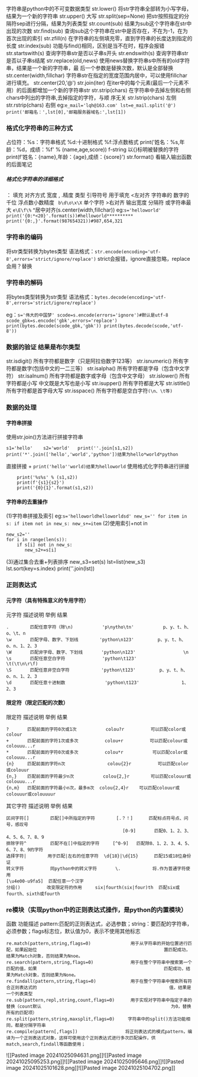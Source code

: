 字符串是python中的不可变数据类型
str.lower()                         将str字符串全部转为小写字母，结果为一个新的字符串
str.upper()                                                          大写
str.split(sep=None)          把str按照指定的分隔符sep进行分隔，结果为列表类型
str.count(sub)                   结果为sub这个字符串在str中出现的次数
str.find(sub)                      查询sub这个字符串在str中是否存在，不在为-1，在为首次出现的索引
str.zfill(n)                              在字符串的左侧填充零，直到字符串的长度达到指定的长度
str.index(sub)                    功能与find()相同，区别是当不在时，程序会报错
str.startswith(s)                  查询字符串str是否以子串s开头
str.endswith(s)                   查询字符串str是否以子串s结尾
str.replace(old,news)         使用news替换字符串s中所有的old字符串，结果是一个新的字符串，最                                              后一个参数是替换次数，默认是全部替换
str.center(width,fillchar)    字符串str在指定的宽度范围内居中，可以使用fillchar进行填充。                                                         str.center(20,'@')
str.join(iter)                       在iter中的每个元素(最后一个元素不用）的后面都增加一个新的字符串str
str.strip(chars)                   在字符串中去掉左侧和右侧chars中列出的字符串,去掉指定的字符，与顺                                             序无关
str.lstrip(chars)                                            左侧
str.rstrip(chars)                                           右侧
eg:```e_mail='lqh@163.com'
     lst=e_mail.split('@')
     print('邮箱名：',lst[0],'邮箱服务器域名:',lst[1])
     ```
### 格式化字符串的三种方式
占位符：%s：字符串格式
            %d:十进制格式
            %f:浮点数格式
           print('姓名：%s,年龄：%d，成绩：%f' % (name,age,score))
 f-string      以{}标明被替换的字符
            print(f'姓名：{name},年龄：{age},成绩：{score}')
str.format()      看输入输出函数的后面笔记
##### 格式化字符串的详细格式
：                    填充          对齐方式        宽度                   ,                      .精度               类型
引导符号     用于填充      <左对齐         字符串的     数字的千位   浮点数小数精度  ``` b\d\o\x\X```
                   单个字符      >右对齐         输出宽度      分隔符          或字符串最大     ```e\E\f\%```
                                       ^居中对齐(s.center(width,fillchar))
eg:```s='helloworld'  print('{0:*<20}'.format(s))#helloworld**********
    print('{0:,}'.format(987654321))#987,654,321```
### 字符串的编码
将str类型转换为bytes类型
语法格式：```str.encode(encoding='utf-8',errors='strict/ignore/replace')```
strict会报错，ignore直接忽略，replace会用？替换
### 字符串的解码
将bytes类型转换为str类型
语法格式：```bytes.decode(encoding='utf-8',errors='strict/ignore/replace')```

eg：```s='伟大的中国梦'
       scode=s.encode(errors='ignore')#默认是utf-8
        scode_gbk=s.encode('gbk',errors='replace')
        print(bytes.decode(scode_gbk,'gbk'))
        print(bytes.decode(scode,'utf-8'))```
### 数据的验证 结果是布尔类型
str.isdigit()               所有字符都是数字（只是阿拉伯数字123等）
str.isnumeric()         所有字符都是数字(包括中文的一二三等）
str.isalpha()             所有字符都是字母（包含中文字符）
str.isalnum()            所有字符都是数字或字母（包含中文字母）
str.islower()             所有字符都是小写 中文既是大写也是小写
str.isupper()            所有字符都是大写
str.istitle()               所有字符都是首字母大写
str.isspace()            所有字符都是空白字符```(\n、\t等)```

### 数据的处理
#### 字符串拼接
使用str.join()方法进行拼接字符串
```
s1='hello'    s2='world'   print(''.join[s1,s2])
print('*'.join(['hello','world','python'])结果为hello*world*python 
```
直接拼接           +
```print('hello''world)结果为helloworld```
使用格式化字符串进行拼接
```
    print('%s%s' % (s1,s2))
    print(f'{s1}{s2}')
    print('{0}{1}'.format(s1,s2))
  ```
  #### 字符串的去重操作
 (1)字符串拼接及索引 eg:```s='helloworldhelloworldsd'
  new_s=''
  for item in s:
          if item not in new_s:
                new_s+=item```
(2)使用索引+not in
```
new_s2=''
for i in range(len(s)):
    if s[i] not in new_s:
       new_s2+=s[i]    
```

  (3)通过集合去重+列表排序
      new_s3=set(s)
      lst=list(new_s3)
      lst.sort(key=s.index)
      print(''.join(lst))
### 正则表达式
#### 元字符（具有特殊意义的专用字符）

元字符          描述说明                                        举例                                    结果
```
.        匹配任意字符（除\n)           'p\nytho\tn'           p、y、t、h、o、\t、n
\w       匹配字母、数字、下划线        'python\n123'         p、y、t、h、o、n、1、2、3
\W       匹配非字母、数字、下划线       'python\n123'                  \n
\s       匹配任意空白字符              'python\t123'                   \t(\t\n\r\f)
\S       匹配任意非空白字符            'python\t123'         p、y、t、h、o、n、1、2、3
\d       匹配任意十进制数               'python\t123'                1、2、3
```
#### 限定符（限定匹配的次数）

限定符             描述说明                                       举例                                      结果
```
?       匹配前面的字符0次或1次           colou?r          可以匹配color或colour
+       匹配前面的字符1次或多次          colou+r          可以匹配colour或colouuu...r
*       匹配前面的字符0次或多次          colou*r           可以匹配color或colouuu...r
{n}     匹配前面的字符n次                colou{2}r          可以匹配color或colouur
{n,}    匹配前面的字符最少n次           colou{2,}r        可以匹配colouur或colouuu...r
{n,m}   匹配前面的字符最小n次，最多m次  colou{2,4}r    可以匹配colouur或colouuur或colouuuur
```
其它字符                          描述说明                             举例                         结果
```
区间字符[]        匹配[]中所指定的字符        [.？！]      匹配标点符号点、问号，感叹号
                                            [0-9]       匹配0、1、2、3、4、5、6、7、8、9
排除字符^         匹配不在[]中指定的字符     [^0-9]   匹配除0、1、2、3、4、5、6、7、8、9的字符
选择字符|        用于匹配|左右的任意字符  \d{18}|\d{15}      匹配15或18位身份证
转义字符          同python中的转义字符       \.            将.作为普通字符使用
[\u4e00-u9fa5]  匹配任意一个汉字          
分组()          改变限定符的作用     six|fourth(six|four)th  匹配six或fourth、sixth或fourth
```
### re模块（实现python中的正则表达式操作，是python的内置模块）
  函数                                                                                               功能描述
  pattern:匹配的正则表达式，必选参数；string：要匹配的字符串，必须参数；flags标志位，默认值为0，表示不使用其他标志
```
re.match(pattern,string,flags=0)               用于从字符串的开始位置进行匹配，如果起始位                                                置匹配成功，结果为Match对象，否则结果为Nnoe。
re.search(pattern,string,flags=0)              用于在整个字符串中搜索第一个匹配的值，如果                                                匹配成功，结果为Match对象，否则结果为None。
re.findall(pattern,string,flags=0)             用于在整个字符串中搜索所有符合正则表达式的                                                  值，结果是一个列表类型
re.sub(pattern,repl,string,count,flags=0)      用于实现对字符串中指定子串的替换（count默认                                                 为0，替换所有的匹配项）
re.split(pattern,string,maxsplit,flags=0)     字符串中的split()方法功能相同，都是分隔字符串
re.compile(pattern[,flags])                  将正则表达式的模式pattern，编译为一个正则表达式对象，这样可使用这个正则表达式进行多次匹配操作，供match,search,findall等函数使用；
```
![[Pasted image 20241025094631.png]]![[Pasted image 20241025095253.png]]![[Pasted image 20241025095646.png]]![[Pasted image 20241025101628.png]]![[Pasted image 20241025104702.png]]